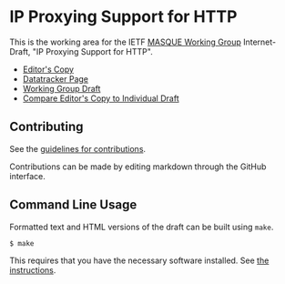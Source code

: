 # IP Proxying Support for HTTP

This is the working area for the IETF [MASQUE Working Group](https://datatracker.ietf.org/wg/masque/documents/) Internet-Draft, "IP Proxying Support for HTTP".

* [Editor's Copy](https://ietf-wg-masque.github.io/draft-ietf-masque-connect-ip/#go.draft-ietf-masque-connect-ip.html)
* [Datatracker Page](https://datatracker.ietf.org/doc/draft-ietf-masque-connect-ip)
* [Working Group Draft](https://datatracker.ietf.org/doc/html/draft-ietf-masque-connect-ip)
* [Compare Editor's Copy to Individual Draft](https://ietf-wg-masque.github.io/draft-ietf-masque-connect-ip/#go.draft-ietf-masque-connect-ip.diff)


## Contributing

See the
[guidelines for contributions](https://github.com/ietf-wg-masque/draft-ietf-masque-connect-ip/blob/main/CONTRIBUTING.md).

Contributions can be made by editing markdown through the GitHub interface.


## Command Line Usage

Formatted text and HTML versions of the draft can be built using `make`.

```sh
$ make
```

This requires that you have the necessary software installed.  See
[the instructions](https://github.com/martinthomson/i-d-template/blob/main/doc/SETUP.md).

